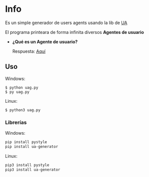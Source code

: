 # Info

Es un simple generador de users agents usando la lib de [UA](https://github.com/iamdual/ua-generator)

El programa printeara de forma infinita diversos **Agentes de usuario**

- **¿Qué es un Agente de usuario?**

   Respuesta: [Aquí](https://es.wikipedia.org/wiki/Agente_de_usuario)

## Uso

Windows:
```
$ python uag.py
$ py uag.py 
```

Linux:
```
$ python3 uag.py
```

### Librerías 

Windows:
```bash
pip install pystyle
pip install ua-generator
```

Linux:
```bash
pip3 install pystyle
pip3 install ua-generator
```


